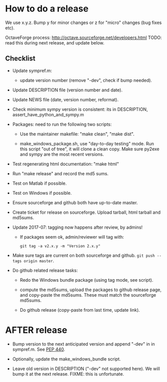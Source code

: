 How to do a release
===================

We use x.y.z.  Bump y for minor changes or z for "micro" changes (bug
fixes etc).

OctaveForge process: http://octave.sourceforge.net/developers.html
TODO: read this during next release, and update below.


Checklist
---------

  * Update sympref.m:

      - update version number (remove "-dev", check if bump needed).

  * Update DESCRIPTION file (version number and date).

  * Update NEWS file (date, version number, reformat).

  * Check minimum sympy version is consistent: its in
    DESCRIPTION, assert_have_python_and_sympy.m

  * Packages: need to run the following two scripts:

      - Use the maintainer makefile: "make clean", "make dist".

      - make_windows_package.sh, use "day-to-day testing" mode.
        Run this script "out of tree", it will clone a clean copy.
        Make sure py2exe and sympy are the most recent versions.

  * Test regenerating html documentation: "make html"

  * Run "make release" and record the md5 sums.

  * Test on Matlab if possible.

  * Test on Windows if possible.

  * Ensure sourceforge and github both have up-to-date master.

  * Create ticket for release on sourceforge.  Upload tarball, html
    tarball and md5sums.

  * Update 2017-07: tagging now happens after review, by admins!

      - If packages seem ok, admin/reviewer will tag with:

          `git tag -a v2.x.y -m "Version 2.x.y"`

  * Make sure tags are current on both sourceforge and github.
    `git push --tags origin master`.

  * Do github related release tasks:

      - Redo the Windows bundle package (using tag mode, see script).

      - compute the md5sums, upload the packages to github release
        page, and copy-paste the md5sums.  These must match the
        sourceforge md5sums.

      - Do github release (copy-paste from last time, update link).



AFTER release
=============

  * Bump version to the next anticipated version and append "-dev" in
    in sympref.m.  See
    [PEP 440](https://www.python.org/dev/peps/pep-0440).

  * Optionally, update the make_windows_bundle script.

  * Leave old version in DESCRIPTION ("-dev" not supported here).  We
    will bump it at the next release.  FIXME: this is unfortunate.
